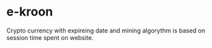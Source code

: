 # e-kroon
Crypto currency with expireing date and mining algorythm is based on session time spent on website.
